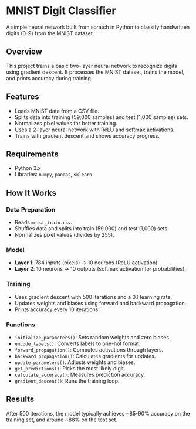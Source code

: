 # MNIST Digit Classifier

A simple neural network built from scratch in Python to classify handwritten digits (0-9) from the MNIST dataset.

## Overview

This project trains a basic two-layer neural network to recognize digits using gradient descent. It processes the MNIST dataset, trains the model, and prints accuracy during training.

## Features

- Loads MNIST data from a CSV file.
- Splits data into training (59,000 samples) and test (1,000 samples) sets.
- Normalizes pixel values for better training.
- Uses a 2-layer neural network with ReLU and softmax activations.
- Trains with gradient descent and shows accuracy progress.

## Requirements

- Python 3.x
- Libraries: `numpy`, `pandas`, `sklearn`


## How It Works

### Data Preparation
- Reads `mnist_train.csv`.
- Shuffles data and splits into train (59,000) and test (1,000) sets.
- Normalizes pixel values (divides by 255).

### Model
- **Layer 1**: 784 inputs (pixels) → 10 neurons (ReLU activation).
- **Layer 2**: 10 neurons → 10 outputs (softmax activation for probabilities).

### Training
- Uses gradient descent with 500 iterations and a 0.1 learning rate.
- Updates weights and biases using forward and backward propagation.
- Prints accuracy every 10 iterations.

### Functions
- `initialize_parameters()`: Sets random weights and zero biases.
- `encode_labels()`: Converts labels to one-hot format.
- `forward_propagation()`: Computes activations through layers.
- `backward_propagation()`: Calculates gradients for updates.
- `update_parameters()`: Adjusts weights and biases.
- `get_predictions()`: Picks the most likely digit.
- `calculate_accuracy()`: Measures prediction accuracy.
- `gradient_descent()`: Runs the training loop.

## Results
After 500 iterations, the model typically achieves ~85-90% accuracy on the training set, and around ~88% on the test set.
